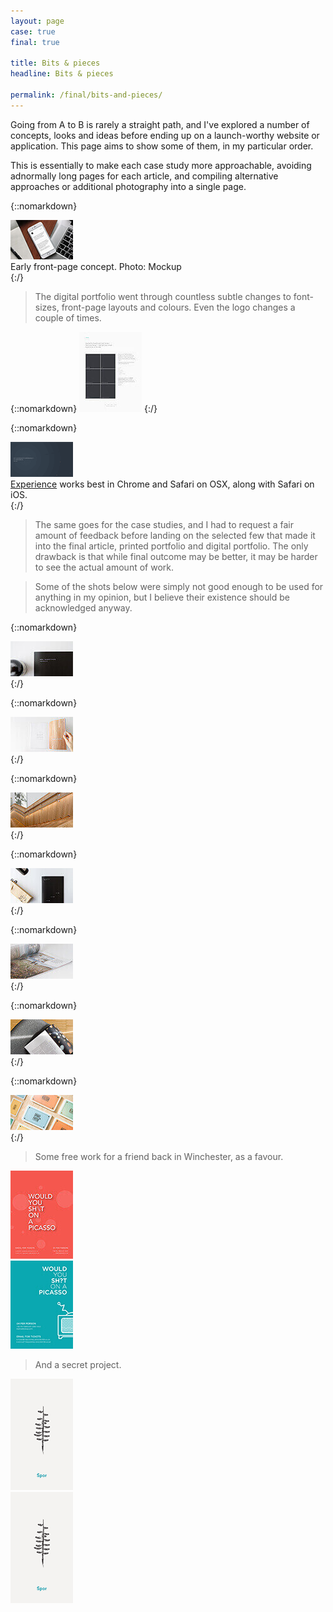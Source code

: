 ```yaml
---
layout: page
case: true
final: true

title: Bits & pieces
headline: Bits & pieces

permalink: /final/bits-and-pieces/
---
```


<p class="lead">Going from A to B is rarely a straight path, and I've explored a number of concepts, looks and ideas before ending up on a launch-worthy website or application. This page aims to show some of them, in my particular order.</p>

This is essentially to make each case study more approachable, avoiding adnormally long pages for each article, and compiling alternative approaches or additional photography into a single page.

<div class="div"></div>

{::nomarkdown}
<div class="caption mid">
	<div class="contain">
		<img src="/../img/bit/02-lq.jpg" data-src="/../img/bit/02.jpg" alt="Image" class="lazyload lazy">
	</div>
	<span>Early front-page concept. Photo: Mockup</span>
</div>
{:/}

<div class="div"></div>

> The digital portfolio went through countless subtle changes to font-sizes, front-page layouts and colours. Even the logo changes a couple of times.

<div class="div"></div>

{::nomarkdown}
<img src="/../img/bit/05-lq.jpg" data-src="/../img/bit/05.jpg" alt="Image" class="lazyload lazy lined">
{:/}

{::nomarkdown}
<div class="caption mid">
	<div class="contain">
		<img src="/../img/bit/18-lq.png" data-src="/../img/bit/18.png" alt="Image" class="lazyload lazy">
	</div>
	<span><a href="http://uni.magnusskare.com/experience/" target="_blank">Experience</a> works best in Chrome and Safari on OSX, along with Safari on iOS.</span>
</div>
{:/}

<div class="div"></div>

> The same goes for the case studies, and I had to request a fair amount of feedback before landing on the selected few that made it into the final article, printed portfolio and digital portfolio. The only drawback is that while final outcome may be better, it may be harder to see the actual amount of work.

> Some of the shots below were simply not good enough to be used for anything in my opinion, but I believe their existence should be acknowledged anyway.

<div class="div"></div>

{::nomarkdown}
<div class="contain">
	<img src="/../img/bit/16-lq.jpg" data-src="/../img/bit/16.jpg" alt="Image" class="lazyload lazy">
</div>
{:/}

{::nomarkdown}
<div class="contain">
	<img src="/../img/bit/01-lq.jpg" data-src="/../img/bit/01.jpg" alt="Image" class="lazyload lazy">
</div>
{:/}

{::nomarkdown}
<div class="contain">
	<img src="/../img/bit/06-lq.jpg" data-src="/../img/bit/06.jpg" alt="Image" class="lazyload lazy">
</div>
{:/}

{::nomarkdown}
<div class="contain">
	<img src="/../img/bit/03-lq.jpg" data-src="/../img/bit/03.jpg" alt="Image" class="lazyload lazy">
</div>
{:/}

{::nomarkdown}
<div class="contain">
	<img src="/../img/bit/09-lq.jpg" data-src="/../img/bit/09.jpg" alt="Image" class="lazyload lazy">
</div>
{:/}

{::nomarkdown}
<div class="contain">
	<img src="/../img/bit/04-lq.jpg" data-src="/../img/bit/04.jpg" alt="Image" class="lazyload lazy">
</div>
{:/}

{::nomarkdown}
<div class="contain">
	<img src="/../img/bit/07-lq.jpg" data-src="/../img/bit/07.jpg" alt="Image" class="lazyload lazy">
</div>
{:/}

<div class="div"></div>

> Some free work for a friend back in Winchester, as a favour.

<div class="div"></div>

<div class="grid final-grid">
	<div class="col-50">
		<img src="/../img/bit/13-lq.jpg" data-src="/../img/bit/13.jpg" alt="Image" class="fade wait lazy lazyload">
	</div>
	<div class="col-50">
		<img src="/../img/bit/14-lq.jpg" data-src="/../img/bit/14.jpg" alt="Image" class="fade wait lazy lazyload">
	</div>
</div>

<div class="div"></div>

> And a secret project.

<div class="div"></div>

<div class="grid final-grid bit-narrow">
	<div class="col-50">
		<img src="/../img/bit/spor-lq.png" data-src="/../img/bit/spor.png" alt="Image" class="fade wait lazy lazyload">
	</div>
	<div class="col-50">
		<img src="/../img/bit/spor-lq.png" data-src="/../img/bit/spor2.png" alt="Image" class="fade wait lazy lazyload">
	</div>
</div>

<div class="div"></div>